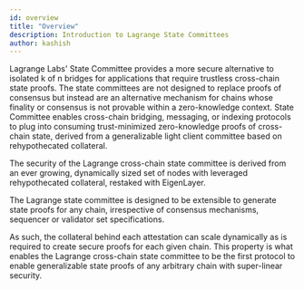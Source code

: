 ```yaml
---
id: overview
title: "Overview"
description: Introduction to Lagrange State Committees
author: kashish
---
```


Lagrange Labs' State Committee provides a more secure alternative to isolated k of n bridges for applications that require trustless cross-chain state proofs. The state committees are not designed to replace proofs of consensus but instead are an alternative mechanism for chains whose finality or consensus is not provable within a zero-knowledge context. State Committee enables cross-chain bridging, messaging, or indexing protocols to plug into consuming trust-minimized zero-knowledge proofs of cross-chain state, derived from a generalizable light client committee based on rehypothecated collateral.

The security of the Lagrange cross-chain state committee is derived from an ever growing, dynamically sized set of nodes with leveraged rehypothecated collateral, restaked with EigenLayer.

The Lagrange state committee is designed to be extensible to generate state proofs for any chain, irrespective of consensus mechanisms, sequencer or validator set specifications. 

As such, the collateral behind each attestation can scale dynamically as is required to create secure proofs for each given chain. This property is what enables the Lagrange cross-chain state committee to be the first protocol to enable generalizable state proofs of any arbitrary chain with super-linear security.

